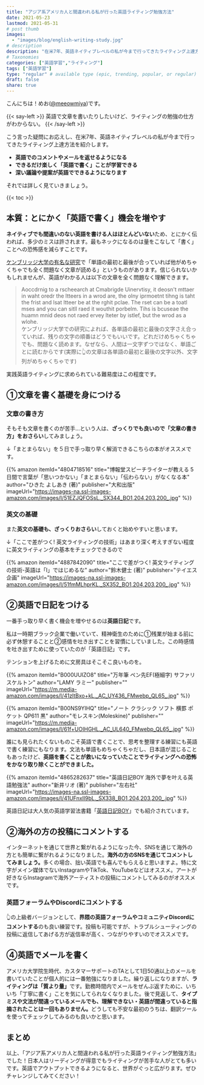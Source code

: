 ```yaml
---
title: "アジア系アメリカ人と間違われる私が行った英語ライティング勉強方法"
date: 2021-05-23
lastmod: 2021-05-31
# post thumb
images:
  - "images/blog/english-writing-study.jpg"
# description
description: "在米7年、英語ネイティブレベルの私が今まで行ってきたライティング上達方法を紹介します"
# Taxonomies
categories: ["英語学習","ライティング"]
tags: ["英語学習"]
type: "regular" # available type (epic, trending, popular, or regular)
draft: false
share: true
---
```


こんにちは！めお(<u><a href="https://twitter.com/meeowmiya" target="_blank">@meeowmiya</a></u>)です。

{{< say-left >}}
英語で文章を書いたりしたいけど、ライティングの勉強の仕方がわからない。
{{< /say-left >}}

こう言った疑問にお応えし、在米7年、英語ネイティブレベルの私が今まで行ってきたライティング上達方法を紹介します。


* **英語でのコメントやメールを返せるようになる**
* **できるだけ楽しく「英語で書く」ことが学習できる**
* **深い議論や提案が英語でできるようになります**


それでは詳しく見ていきましょう。

{{< toc >}}

## 本質：とにかく「英語で書く」機会を増やす

<span class="keiko-red">**ネイティブでも間違いのない英語を書ける人はほとんどいない**</span>ため、とにかく伝われば、多少のミスは許されます。最もネックになるのは量をこなして「書く」ことへの恐怖感を減らすことです。

<u><a href="https://www.mrc-cbu.cam.ac.uk/people/matt.davis/cmabridge/" target="_blank">ケンブリッジ大学の有名な研究</a></u>で「単語の最初と最後が合っていれば他がめちゃくちゃでも全く問題なく文章が読める」というものがあります。信じられないかもしれませんが、英語がわかる人は以下の文章を全く問題なく理解できます。

> Aoccdrnig to a rscheearch at Cmabrigde Uinervtisy, it deosn't mttaer in waht oredr the ltteers in a wrod are, the olny iprmoetnt tihng is taht the frist and lsat ltteer be at the rghit pclae. The rset can be a toatl mses and you can sitll raed it wouthit porbelm. Tihs is bcuseae the huamn mnid deos not raed ervey lteter by istlef, but the wrod as a wlohe.<br>ケンブリッジ大学での研究によれば、各単語の最初と最後の文字さえ合っていれば、残りの文字の順番はどうでもいいです。どれだけめちゃくちゃでも、問題なく読めます。なぜなら、人間は一文字ずつではなく、単語ごとに読むからです(実際に👆の文章は各単語の最初と最後の文字以外、文字列がめちゃくちゃです)

実践英語ライティングに求められている難易度はこの程度です。


## ①文章を書く基礎を身につける

### 文章の書き方
そもそも文章を書くのが苦手...という人は、<span class="keiko-red">**ざっくりでも良いので「文章の書き方」をおさらい**</span>してみましょう。

↓「まとまらない」を５日で手っ取り早く解消できるこちらの本がオススメです。

{{% amazon
itemId="4804718516"
title="博報堂スピーチライターが教える 5日間で言葉が「思いつかない」「まとまらない」「伝わらない」がなくなる本"
author="ひきた よしあき (著)"
publisher="大和出版"
imageUrl="https://images-na.ssl-images-amazon.com/images/I/51EZJQFOSsL._SX344_BO1,204,203,200_.jpg"
%}}

### 英文の基礎

また<span class="keiko-red">**英文の基礎も、ざっくりおさらい**</span>しておくと始めやすいと思います。

↓「ここで差がつく! 英文ライティングの技術」はあまり深く考えすぎない程度に英文ライティングの基本をチェックできるので

{{% amazon
itemId="4887842090"
title="ここで差がつく! 英文ライティングの技術-英語は「I」ではじめるな"
author="鈴木健士 (著)"
publisher="テイエス企画"
imageUrl="https://images-na.ssl-images-amazon.com/images/I/51fmMLhprKL._SX352_BO1,204,203,200_.jpg"
%}}

## ②英語で日記をつける

一番手っ取り早く書く機会を増やせるのは<span class="keiko-red">**英語日記**</span>です。

私は一時期ブラック企業で働いていて、精神衛生のために①残業が始まる前に必ず休憩することと②感情を吐き出すことを習慣にしていました。この時感情を吐き出すために使っていたのが「英語日記」です。

テンションを上げるために文房具はそこそこ良いものを。

{{% amazon 
 itemId="B000UUIZO8"
 title="万年筆 ペン先EF(極細字) サファリ スケルトン"
 author="LAMY ラミー"
 publisher=""
 imageUrl="https://m.media-amazon.com/images/I/41zltBxo+kL._AC_UY436_FMwebp_QL65_.jpg"
%}}


{{% amazon 
 itemId="B00NS9YIHQ"
 title="ノート クラシック ソフト 横罫 ポケット QP611 黒"
 author="モレスキン(Moleskine)"
 publisher=""
 imageUrl="https://m.media-amazon.com/images/I/61f+UOIHGHL._AC_UL640_FMwebp_QL65_.jpg"
%}}


誰にも見られたくないものこそ英語で書くことで、思考を整理する練習にも英語で書く練習にもなります。文法も単語もめちゃくちゃだし、日本語が混じることもあったけど、<span class="keiko-red">**英語を書くことが救いになっていたことでライティングへの恐怖をかなり取り除くことができました。**</span>

{{% amazon 
 itemId="4865282637"
 title="英語日記BOY 海外で夢を叶える英語勉強法"
 author="新井リオ  (著)"
 publisher="左右社"
 imageUrl="https://images-na.ssl-images-amazon.com/images/I/41UFnxlI9bL._SX338_BO1,204,203,200_.jpg"
%}}


英語日記は大人気の英語学習法書籍「<u>英語日記BOY</u>」でも紹介されています。

## ②海外の方の投稿にコメントする

インターネットを通じて世界と繋がれるようになった今、SNSを通じて海外の方とも簡単に繋がれるようになりました。<span class="keiko-red">**海外の方のSNSを通じてコメントしてみましょう。**</span>多くの場合、拙い英語でも喜んでもらえると思いますよ。特に文字がメイン媒体でないInstagramやTikTok、YouTubeなどはオススメ。アートが好きならInstagramで海外アーティストの投稿にコメントしてみるのがオススメです。

### 英語フォーラムやDiscordにコメントする


👆の上級者バージョンとして、<span class="keiko-red">**界隈の英語フォーラムやコミュニティDiscordにコメントする**</span>のも良い練習です。投稿も可能ですが、トラブルシューティングの投稿に返信してあげる方が返信率が高く、つながりやすいのでオススメです。


## ④英語でメールを書く

アメリカ大学院生時代、カスタマーサポートのTAとして1日50通以上のメールを書いていたことが個人的には一番勉強になりました。繰り返しになりますが、<span class="keiko-red">**ライティングは「質より量」**</span>です。勤務時間内でメールをぜんぶ返すために、いちいち「丁寧に書く」ことを気にしてられなくなりました。後で見返して、<span class="keiko-red">**タイプミスや文法が間違っているメールでも、理解できない・英語が間違っていると指摘されたことは一回もありません。**</span>どうしても不安な最初のうちは、翻訳ツールを使ってチェックしてみるのも良いかと思います。

<!--詳しくはこちらの記事をどうぞ メールの書き方 -->

## まとめ

以上、「アジア系アメリカ人と間違われる私が行った英語ライティング勉強方法」でした！日本人はリーディングが得意でもライティングが苦手な人がとても多いです。英語でアウトプットできるようになると、世界がぐっと広がります。ぜひチャレンジしてみてください！

